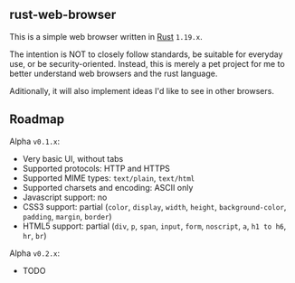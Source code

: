 ## rust-web-browser
This is a simple web browser written in [Rust](https://www.rust-lang.org/en-US/) `1.19.x`.

The intention is NOT to closely follow standards, be suitable for everyday use, or be security-oriented. 
Instead, this is merely a pet project for me to better understand web browsers and the rust language.

Aditionally, it will also implement ideas I'd like to see in other browsers.

## Roadmap
Alpha `v0.1.x`:
 * Very basic UI, without tabs
 * Supported protocols: HTTP and HTTPS
 * Supported MIME types: `text/plain`, `text/html`
 * Supported charsets and encoding: ASCII only
 * Javascript support: no
 * CSS3 support: partial (`color`, `display`, `width`, `height`, `background-color`, `padding`, `margin`, `border`)
 * HTML5 support: partial (`div`, `p`, `span`, `input`, `form`, `noscript`, `a`, `h1 to h6`, `hr`, `br`)
 
 Alpha `v0.2.x`:
  * TODO
